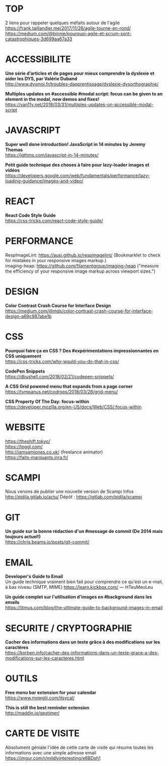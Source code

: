 # TOP

2 liens pour rappeler quelques méfaits autour de l'agile  
https://frank.taillandier.me/2017/11/26/agile-tourne-en-rond/  
https://medium.com/@binnie/pourquoi-agile-et-scrum-sont-catastrophiques-3d699aa67a33


# ACCESSIBILITE

**Une série d’articles et de pages pour mieux comprendre la dyslexie et aider les DYS, par Valérie Duband**  
http://www.dysmoi.fr/troubles-dapprentissage/dyslexie-dysorthographie/

**Multiples updates on #accessible #modal script: focus can be given to an element in the modal, new demos and fixes!**   https://van11y.net/2018/03/31/multiples-updates-on-accessible-modal-script



# JAVASCRIPT

**Super well done introduction! JavaScript in 14 minutes by Jeremy Thomas**  
https://jgthms.com/javascript-in-14-minutes/

**Petit guide technique des choses à faire pour lazy-loader images et vidéos**  
https://developers.google.com/web/fundamentals/performance/lazy-loading-guidance/images-and-video/


# REACT

**React Code Style Guide**  
https://css-tricks.com/react-code-style-guide/


# PERFORMANCE 

RespImageLint: https://ausi.github.io/respimagelint/ (Bookmarklet to check for mistakes in your responsive images markup.)  
imaging-heap: https://github.com/filamentgroup/imaging-heap ("measure the efficiency of your responsive image markup across viewport sizes.")


# DESIGN

**Color Contrast Crash Course for Interface Design**  
https://medium.com/@mds/color-contrast-crash-course-for-interface-design-a69c987abe1b


# CSS

**Pourquoi faire ça en CSS ? Des #expérimentations impressionnantes en CSS uniquement**  
https://css-tricks.com/why-would-you-do-that-in-css/

**CodePen Snippets**  
https://dbushell.com/2018/02/21/codepen-snippets/

**A CSS Grid powered menu that expands from a page corner**  
https://tympanus.net/codrops/2018/03/28/grid-menu/

**CSS Property Of The Day: focus-within**  
https://developer.mozilla.org/en-US/docs/Web/CSS/:focus-within



# WEBSITE 

https://theshift.tokyo/  
https://toggl.com/  
http://iamsamjones.co.uk/ (freelance animator)  
https://faits-marquants.inra.fr/


# SCAMPI

Nous venons de publier une nouvelle version de Scampi
Infos http://pidila.gitlab.io/actu/
Dépôt : https://gitlab.com/pidila/scampi



# GIT

**Un guide sur la bonne rédaction d'un #message de commit (De 2014 mais toujours actuel!)**  
https://chris.beams.io/posts/git-commit/



# EMAIL

**Developer's Guide to Email**  
Un guide technique vraiment bien fait pour comprendre ce qu'est un e-mail, à bas niveau (SMTP, MIME) https://learn.kickbox.com/ — HTeuMeuLeu

**Un guide complet sur l'utilisation d'images en #background dans les emails**  
https://litmus.com/blog/the-ultimate-guide-to-background-images-in-email



# SECURITE / CRYPTOGRAPHIE

**Cacher des informations dans un texte grâce à des modifications sur les caractères**   
https://korben.info/cacher-des-informations-dans-un-texte-grace-a-des-modifications-sur-les-caracteres.html



# OUTILS

**Free menu bar extension for your calendar**  
https://www.mowglii.com/itsycal/

**This is still the best reminder extension**  
http://maddin.io/gestimer/



# CARTE DE VISITE

Absolument géniale l'idée de cette carte de visite qui résume toutes les informations avec une simple adresse email
https://imgur.com/r/mildlyinteresting/e6BDsh1



